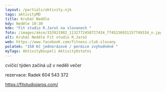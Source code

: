 ```yaml
---
layout: /partials/aktivity.njk
tags: aktivityMD
title: Kruháč Neděle
kdy: Neděle 19:30
kde: "Fit studio R.Jaroš na slovanech "
foto: /images/akce/333921982_1132772450727434_7745236931157749334_n.jpg
alt: Kruháč Neděle Fit studio R.Jaroš
web: https://www.facebook.com/fitness.club.slovany
polatek: "150 Kč jednorázově / permice zvýhodněné "
myTags: AktivityDospeli AktivityOstatni
---
```

<!--StartFragment-->

cvičící týden začíná už v neděli večer

rezervace: Radek 604 543 372

https://fitstudiojaros.com/
